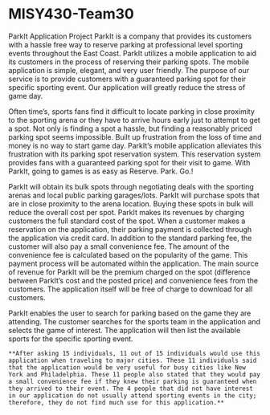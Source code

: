 MISY430-Team30
==============

ParkIt Application Project
ParkIt is a company that provides its customers with a hassle free way to reserve parking at professional level sporting events throughout the East Coast. ParkIt utilizes a mobile application to aid its customers in the process of reserving their parking spots. The mobile application is simple, elegant, and very user friendly. The purpose of our service is to provide customers with a guaranteed parking spot for their specific sporting event. Our application will greatly reduce the stress of game day.

Often time’s, sports fans find it difficult to locate parking in close proximity to the sporting arena or they have to arrive hours early just to attempt to get a spot. Not only is finding a spot a hassle, but finding a reasonably priced parking spot seems impossible. Built up frustration from the loss of time and money is no way to start game day. ParkIt’s mobile application alleviates this frustration with its parking spot reservation system. This reservation system provides fans with a guaranteed parking spot for their visit to game. With ParkIt, going to games is as easy as Reserve. Park. Go.!

ParkIt will obtain its bulk spots through negotiating deals with the sporting arenas and local public parking garages/lots. ParkIt will purchase spots that are in close proximity to the arena location. Buying these spots in bulk will reduce the overall cost per spot. ParkIt makes its revenues by charging customers the full standard cost of the spot. When a customer makes a reservation on the application, their parking payment is collected through the application via credit card. In addition to the standard parking fee, the customer will also pay a small convenience fee. The amount of the convenience fee is calculated based on the popularity of the game. This payment process will be automated within the application. The main source of revenue for ParkIt will be the premium charged on the spot (difference between ParkIt’s cost and the posted price) and convenience fees from the customers. The application itself will be free of charge to download for all customers.

ParkIt enables the user to search for parking based on the game they are attending. The customer searches for the sports team in the application and selects the game of interest. The application will then list the available sports for the specific sporting event.

	**After asking 15 individuals, 11 out of 15 individuals would use this application when traveling to major cities. These 11 individuals said that the application would be very useful for busy cities like New York and Philadelphia. These 11 people also stated that they would pay a small convenience fee if they knew their parking is guaranteed when they arrived to their event. The 4 people that did not have interest in our application do not usually attend sporting events in the city; therefore, they do not find much use for this application.**
